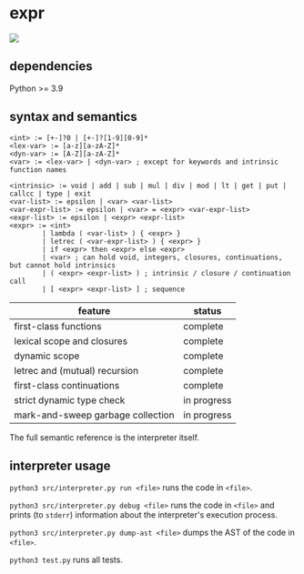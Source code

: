 # expr

![](https://github.com/sdingcn/expr/actions/workflows/auto-test.yml/badge.svg)

## dependencies

Python >= 3.9

## syntax and semantics

```
<int> := [+-]?0 | [+-]?[1-9][0-9]*
<lex-var> := [a-z][a-zA-Z]*
<dyn-var> := [A-Z][a-zA-Z]*
<var> := <lex-var> | <dyn-var> ; except for keywords and intrinsic function names
```

```
<intrinsic> := void | add | sub | mul | div | mod | lt | get | put | callcc | type | exit
<var-list> := epsilon | <var> <var-list>
<var-expr-list> := epsilon | <var> = <expr> <var-expr-list>
<expr-list> := epsilon | <expr> <expr-list>
<expr> := <int>
        | lambda ( <var-list> ) { <expr> }
        | letrec ( <var-expr-list> ) { <expr> }
        | if <expr> then <expr> else <expr>
        | <var> ; can hold void, integers, closures, continuations, but cannot hold intrinsics
        | ( <expr> <expr-list> ) ; intrinsic / closure / continuation call
        | [ <expr> <expr-list> ] ; sequence
```

| feature | status |
| --- | --- |
| first-class functions | complete |
| lexical scope and closures | complete |
| dynamic scope | complete |
| letrec and (mutual) recursion | complete |
| first-class continuations | complete |
| strict dynamic type check | in progress |
| mark-and-sweep garbage collection | in progress |

The full semantic reference is the interpreter itself.

## interpreter usage

`python3 src/interpreter.py run <file>` runs the code in `<file>`.

`python3 src/interpreter.py debug <file>` runs the code in `<file>` and prints (to `stderr`) information about the interpreter's execution process.

`python3 src/interpreter.py dump-ast <file>` dumps the AST of the code in `<file>`.

`python3 test.py` runs all tests.
